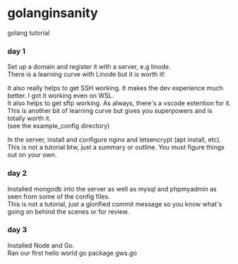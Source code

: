 # golanginsanity
golang tutorial

### day 1  
Set up a domain and register it with a server, e.g linode.  
There is a learning curve with Linode but it is worth it!  

It also really helps to get SSH working. It makes the dev experience much better. I got it working even on WSL.   
It also helps to get sftp working. As always, there's a vscode extention for it.   
This is another bit of learning curve but gives you superpowers and is totally worth it.  
(see the example_config directory)  
  
In the server, install and configure nginx and letsencrypt (apt install, etc).   
This is not a tutorial btw, just a summary or outline. You must figure things out on your own.   

### day 2

Installed mongodb into the server as well as mysql and phpmyadmin as seen from some of the config files.  
This is not a tutorial, just a glorified commit message so you know what's going on behind the scenes or for review. 

### day 3

Installed Node and Go.  
Ran our first hello world go package gws.go